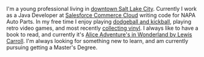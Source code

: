 I'm a young professional living in [downtown Salt Lake City](https://twitter.com/downtownslc). Currently I work as a Java Developer at [Salesforce Commerce Cloud](https://twitter.com/commercecloud) writing code for NAPA Auto Parts. In my free time I enjoy playing [dodgeball and kickball](https://twitter.com/mileslimes/status/897924517837680640), playing retro video games, and most recently [collecting vinyl](https://twitter.com/mileslimes/status/889994504161312770). I always like to have a book to read, and currently it's [Alice Adventure's in Wonderland by Lewis Carroll](http://a.co/fRYfcJR). I'm always looking for something new to learn, and am currently pursuing getting a Master's Degree.
